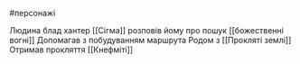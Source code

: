 #персонажі 

Людина блад хантер
[[Сігма]] розповів йому про пошук [[божественні вогні]]
Допомагав з побудуванням маршрута
Родом з [[Прокляті землі]]
Отримав прокляття [[Кнефміті]]